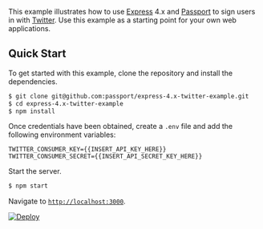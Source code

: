 This example illustrates how to use [Express](https://expressjs.com) 4.x and
[Passport](https://www.passportjs.org) to sign users in with [Twitter](https://twitter.com).
Use this example as a starting point for your own web applications.

## Quick Start

To get started with this example, clone the repository and install the
dependencies.

```bash
$ git clone git@github.com:passport/express-4.x-twitter-example.git
$ cd express-4.x-twitter-example
$ npm install
```

Once credentials have been obtained, create a `.env` file and add the following
environment variables:

```
TWITTER_CONSUMER_KEY={{INSERT_API_KEY_HERE}}
TWITTER_CONSUMER_SECRET={{INSERT_API_SECRET_KEY_HERE}}
```

Start the server.

```bash
$ npm start
```

Navigate to [`http://localhost:3000`](http://localhost:3000).


[![Deploy](https://www.herokucdn.com/deploy/button.svg)](https://heroku.com/deploy)
